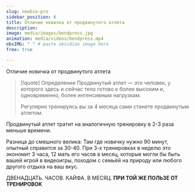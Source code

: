 ```yaml
---
slug: newbie-pro
sidebar_position: 6
title: Отличие новичка от продвинутого атлета
description: 
image: media/images/bendpress.jpg
animation: media/videos/bendpress.mp4
obsIMG: " " # paste obsidian image here
free: true

---
```


Отличие новичка от продвинутого атлета

> [!quote] Определение
>  Продвинутый атлет — это человек, у которого здесь и сейчас тело готово к более высоким и, одновременно, более интенсивным нагрузкам. 
>  
>  Регулярно тренируясь вы за 4 месяца сами станете продвинутым атлетом. 


Продвинутый атлет тратит на аналогичную тренировку в 2-3 раза меньше времени.

Разница до смешного велика: Там где новичку нужно 90 минут, опытный справится за 30-40.
При 3-х тренировках в неделю это экономит 3 часа, 12 мать его часов в месяц, которые могли бы быть вашей игрой в видеоигры, походом с семьёй на природу или любого другого отдыха на ваш вкус. 

ДВЕНАДЦАТЬ. ЧАСОВ. КАЙФА. В МЕСЯЦ. **ПРИ ТОЙ ЖЕ ПОЛЬЗЕ ОТ ТРЕНИРОВОК**

